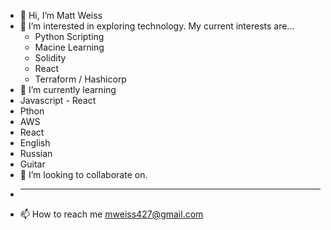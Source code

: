 - 👋 Hi, I’m Matt Weiss 
- 👀 I’m interested in exploring technology. My current interests are... 
  - Python Scripting
  - Macine Learning 
  - Solidity
  - React 
  - Terraform / Hashicorp
- 🌱 I’m currently learning
-   Javascript - React
-   Pthon 
-   AWS
-   React 
-   English 
-   Russian 
-   Guitar
- 💞️ I’m looking to collaborate on.
-   ________
- 📫 How to reach me
mweiss427@gmail.com


<!---
mweiss427/mweiss427 is a ✨ special ✨ repository because its `README.md` (this file) appears on your GitHub profile.
You can click the Preview link to take a look at your changes.
--->
